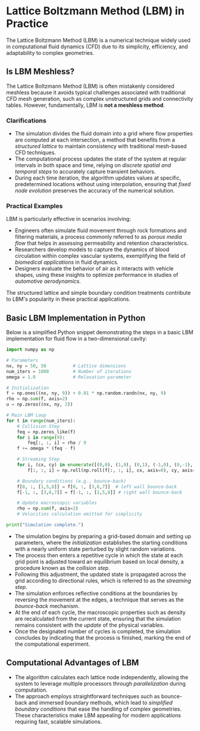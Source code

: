 # Lattice Boltzmann Method (LBM) in Practice

The Lattice Boltzmann Method (LBM) is a numerical technique widely used in computational fluid dynamics (CFD) due to its simplicity, efficiency, and adaptability to complex geometries.

## Is LBM Meshless?

The Lattice Boltzmann Method (LBM) is often mistakenly considered meshless because it avoids typical challenges associated with traditional CFD mesh generation, such as complex unstructured grids and connectivity tables. However, fundamentally, LBM is **not a meshless method**.

### Clarifications

- The simulation divides the fluid domain into a grid where flow properties are computed at each intersection, a method that benefits from a *structured lattice* to maintain consistency with traditional mesh-based CFD techniques.  
- The computational process updates the state of the system at regular intervals in both space and time, relying on *discrete spatial and temporal steps* to accurately capture transient behaviors.  
- During each time iteration, the algorithm updates values at specific, predetermined locations without using interpolation, ensuring that *fixed node evolution* preserves the accuracy of the numerical solution.

### Practical Examples
LBM is particularly effective in scenarios involving:

- Engineers often simulate fluid movement through rock formations and filtering materials, a process commonly referred to as *porous media flow* that helps in assessing permeability and retention characteristics.  
- Researchers develop models to capture the dynamics of blood circulation within complex vascular systems, exemplifying the field of *biomedical applications* in fluid dynamics.  
- Designers evaluate the behavior of air as it interacts with vehicle shapes, using these insights to optimize performance in studies of *automotive aerodynamics*.

The structured lattice and simple boundary condition treatments contribute to LBM's popularity in these practical applications.

## Basic LBM Implementation in Python

Below is a simplified Python snippet demonstrating the steps in a basic LBM implementation for fluid flow in a two-dimensional cavity:

```python
import numpy as np

# Parameters
nx, ny = 50, 50          # Lattice dimensions
num_iters = 1000         # Number of iterations
omega = 1.0              # Relaxation parameter

# Initialization
f = np.ones((nx, ny, 9)) + 0.01 * np.random.randn(nx, ny, 9)
rho = np.sum(f, axis=2)
u = np.zeros((nx, ny, 2))

# Main LBM Loop
for t in range(num_iters):
    # Collision Step
    feq = np.zeros_like(f)
    for i in range(9):
        feq[:, :, i] = rho / 9
    f += omega * (feq - f)

    # Streaming Step
    for i, (cx, cy) in enumerate([(0,0), (1,0), (0,1), (-1,0), (0,-1), (1,1), (-1,1), (-1,-1), (1,-1)]):
        f[:, :, i] = np.roll(np.roll(f[:, :, i], cx, axis=0), cy, axis=1)

    # Boundary conditions (e.g., bounce-back)
    f[0, :, [1,5,8]] = f[0, :, [3,6,7]]  # left wall bounce-back
    f[-1, :, [3,6,7]] = f[-1, :, [1,5,8]] # right wall bounce-back

    # Update macroscopic variables
    rho = np.sum(f, axis=2)
    # Velocities calculation omitted for simplicity

print("Simulation complete.")
```

- The simulation begins by preparing a grid-based domain and setting up parameters, where the *initialization* establishes the starting conditions with a nearly uniform state perturbed by slight random variations.  
- The process then enters a repetitive cycle in which the state at each grid point is adjusted toward an equilibrium based on local density, a procedure known as the *collision step*.  
- Following this adjustment, the updated state is propagated across the grid according to directional rules, which is referred to as the *streaming step*.  
- The simulation enforces reflective conditions at the boundaries by reversing the movement at the edges, a technique that serves as the *bounce-back* mechanism.  
- At the end of each cycle, the macroscopic properties such as density are recalculated from the current state, ensuring that the simulation remains consistent with the *update* of the physical variables.  
- Once the designated number of cycles is completed, the simulation concludes by indicating that the process is finished, marking the end of the computational experiment.

## Computational Advantages of LBM

- The algorithm calculates each lattice node independently, allowing the system to leverage multiple processors through *parallelization* during computation.  
- The approach employs straightforward techniques such as bounce-back and immersed boundary methods, which lead to *simplified boundary conditions* that ease the handling of complex geometries.
These characteristics make LBM appealing for modern applications requiring fast, scalable simulations.


